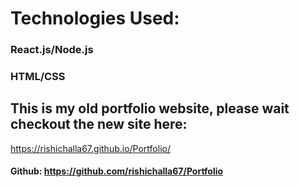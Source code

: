 

# Technologies Used:

### React.js/Node.js

### HTML/CSS 

## This is my old portfolio website, please wait checkout the new site here: 

https://rishichalla67.github.io/Portfolio/



#### Github: https://github.com/rishichalla67/Portfolio
